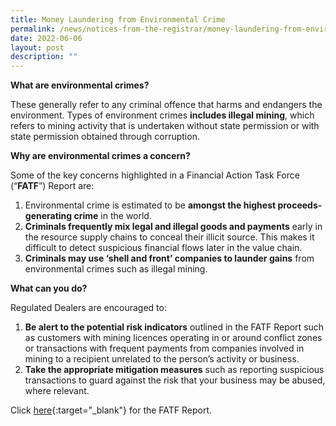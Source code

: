 ```yaml
---
title: Money Laundering from Environmental Crime
permalink: /news/notices-from-the-registrar/money-laundering-from-environmental-crime
date: 2022-06-06
layout: post
description: ""
---
```


**What are environmental crimes?**  

These generally refer to any criminal offence that harms and endangers the environment. Types of environment crimes **includes illegal mining**, which refers to mining activity that is undertaken without state permission or with state permission obtained through corruption.

**Why are environmental crimes a concern?**

Some of the key concerns highlighted in a Financial Action Task Force (“**FATF**”) Report are:

1. Environmental crime is estimated to be **amongst the highest proceeds-generating crime** in the world.
2. **Criminals frequently mix legal and illegal goods and payments** early in the resource supply chains to conceal their illicit source. This makes it difficult to detect suspicious financial flows later in the value chain.
3. **Criminals may use ‘shell and front’ companies to launder gains** from environmental crimes such as illegal mining. 
 

**What can you do?**

Regulated Dealers are encouraged to:

1. **Be alert to the potential risk indicators** outlined in the FATF Report such as customers with mining licences operating in or around conflict zones or transactions with frequent payments from companies involved in mining to a recipient unrelated to the person’s activity or business.
2. **Take the appropriate mitigation measures** such as reporting suspicious transactions to guard against the risk that your business may be abused, where relevant. 
 
Click [here](https://go.gov.sg/fatf-environmental-crime-report){:target="_blank"} for the FATF Report.